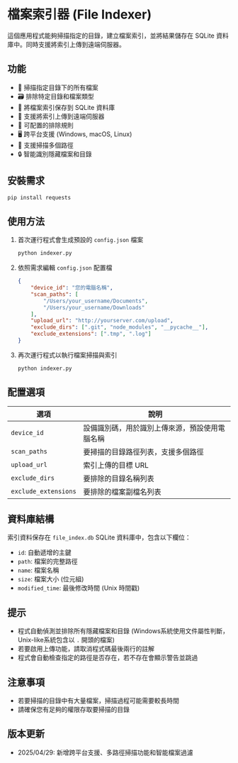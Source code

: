# 檔案索引器 (File Indexer)

這個應用程式能夠掃描指定的目錄，建立檔案索引，並將結果儲存在 SQLite 資料庫中。同時支援將索引上傳到遠端伺服器。

## 功能

- 📂 掃描指定目錄下的所有檔案
- 🗃️ 排除特定目錄和檔案類型
- 💾 將檔案索引保存到 SQLite 資料庫
- 🔄 支援將索引上傳到遠端伺服器
- 🔧 可配置的排除規則
- 🖥️ 跨平台支援 (Windows, macOS, Linux)
- 📁 支援掃描多個路徑
- 🔒 智能識別隱藏檔案和目錄

## 安裝需求

```bash
pip install requests
```

## 使用方法

1. 首次運行程式會生成預設的 `config.json` 檔案
   ```bash
   python indexer.py
   ```

2. 依照需求編輯 `config.json` 配置檔
   ```json
   {
       "device_id": "您的電腦名稱",
       "scan_paths": [
           "/Users/your_username/Documents",
           "/Users/your_username/Downloads"
       ],
       "upload_url": "http://yourserver.com/upload",
       "exclude_dirs": [".git", "node_modules", "__pycache__"],
       "exclude_extensions": [".tmp", ".log"]
   }
   ```

3. 再次運行程式以執行檔案掃描與索引
   ```bash
   python indexer.py
   ```

## 配置選項

| 選項 | 說明 |
|------|------|
| `device_id` | 設備識別碼，用於識別上傳來源，預設使用電腦名稱 |
| `scan_paths` | 要掃描的目錄路徑列表，支援多個路徑 |
| `upload_url` | 索引上傳的目標 URL |
| `exclude_dirs` | 要排除的目錄名稱列表 |
| `exclude_extensions` | 要排除的檔案副檔名列表 |

## 資料庫結構

索引資料保存在 `file_index.db` SQLite 資料庫中，包含以下欄位：

- `id`: 自動遞增的主鍵
- `path`: 檔案的完整路徑
- `name`: 檔案名稱
- `size`: 檔案大小 (位元組)
- `modified_time`: 最後修改時間 (Unix 時間戳)

## 提示

- 程式自動偵測並排除所有隱藏檔案和目錄 (Windows系統使用文件屬性判斷，Unix-like系統包含以 `.` 開頭的檔案)
- 若要啟用上傳功能，請取消程式碼最後兩行的註解
- 程式會自動檢查指定的路徑是否存在，若不存在會顯示警告並跳過

## 注意事項

- 若要掃描的目錄中有大量檔案，掃描過程可能需要較長時間
- 請確保您有足夠的權限存取要掃描的目錄

## 版本更新

- 2025/04/29: 新增跨平台支援、多路徑掃描功能和智能檔案過濾